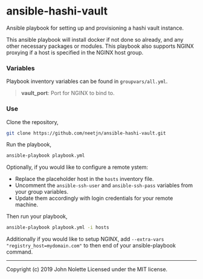 # ansible-hashi-vault

Ansible playbook for setting up and provisioning a hashi vault instance.

This ansible playbook will install docker if not done so already, and any other necessary packages or modules. This playbook also supports NGINX proxying if a host is specified in the NGINX host group.

### Variables

Playbook inventory variables can be found in `groupvars/all.yml`.

> **vault_port**: Port for NGINX to bind to.

### Use

Clone the repository,
```bash
git clone https://github.com/neetjn/ansible-hashi-vault.git
```

Run the playbook,
```bash
ansible-playbook playbook.yml
```

Optionally, if you would like to configure a remote ystem:
* Replace the placeholder host in the `hosts` inventory file.
* Uncomment the `ansible-ssh-user` and `ansible-ssh-pass` variables from your group variables.
* Update them accordingly with login credentials for your remote machine.

Then run your playbook,

```bash
ansible-playbook playbook.yml -i hosts
```

Additionally if you would like to setup NGINX, add `--extra-vars "registry_host=mydomain.com"` to then end of your ansible-playbook command.

---

Copyright (c) 2019 John Nolette Licensed under the MIT license.

